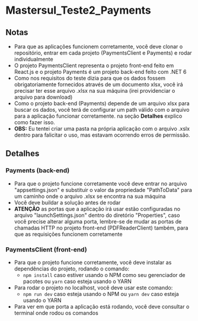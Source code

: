# Mastersul_Teste2_Payments

## Notas
- Para que as aplicações funcionem corretamente, você deve clonar o repositório, entrar em cada projeto (PaymentsClient e Payments) e rodar individualmente
- O projeto PaymentsClient representa o projeto front-end feito em React.js e o projeto Payments é um projeto back-end feito com .NET 6
- Como nos requisitos do teste dizia para que os dados fossem obrigatoriamente fornecidos através de um documento xlsx, você irá precisar ter esse arquivo .xlsx na sua máquina (irei providenciar o arquivo para download) 
- Como o projeto back-end (Payments) depende de um arquivo xlsx para buscar os dados, você terá de configurar um path válido com o arquivo para a aplicação funcionar corretamente. na seção **Detalhes** explico como fazer isso.
- **OBS:** Eu tentei criar uma pasta na própria aplicação com o arquivo .xslx dentro para falicitar o uso, mas estavam ocorrendo erros de permissão.

## Detalhes
### Payments (back-end)
- Para que o projeto funcione corretamente você deve entrar no arquivo "appsettings.json" e substituir o valor da propriedade "PathToData" para um caminho onde o arquivo .xlsx se encontra na sua máquina
- Você deve buildar a solução antes de rodar
- **ATENÇÂO** as portas que a aplicação irá usar estão configuradas no arquivo "launchSettings.json" dentro do diretório "Properties", caso você precise alterar alguma porta, lembre-se de mudar as portas de chamadas HTTP no projeto front-end (PDFReaderClient) também, para que as requisições funcionem corretamente

### PaymentsClient (front-end)
- Para que o projeto funcione corretamente, você deve instalar as dependências do projeto, rodando o comando:
  - `npm install` caso estiver usando o NPM como seu gerenciador de pacotes ou `yarn` caso esteja usando o YARN
- Para rodar o projeto no localhost, você deve usar este comando:
  - `npm run dev` caso esteja usando o NPM ou `yarn dev` caso esteja usando o YARN
- Para ver em que porta a aplicação está rodando, você deve consultar o terminal onde rodou os comandos
